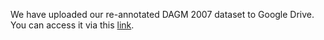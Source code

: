 We have uploaded our re-annotated DAGM 2007 dataset to Google Drive. You can access it via this [link](https://drive.google.com/file/d/1izP1eyOw4GYi_vQWEoNi5NhBVoyBwImW/view?usp=drive_link).
